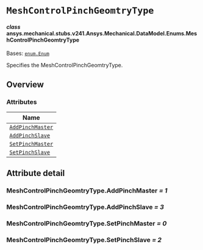 # `MeshControlPinchGeomtryType`

<a id="ansys.mechanical.stubs.v241.Ansys.Mechanical.DataModel.Enums.MeshControlPinchGeomtryType"></a>

#### *class* ansys.mechanical.stubs.v241.Ansys.Mechanical.DataModel.Enums.MeshControlPinchGeomtryType

Bases: [`enum.Enum`](https://docs.python.org/3/library/enum.html#enum.Enum)

Specifies the MeshControlPinchGeomtryType.

<!-- !! processed by numpydoc !! -->

<a id="overview"></a>

## Overview

### Attributes

| Name |
| ------------------------------------------------------------------- |
| [`AddPinchMaster`](#MeshControlPinchGeomtryType.AddPinchMaster) |
| [`AddPinchSlave`](#MeshControlPinchGeomtryType.AddPinchSlave) |
| [`SetPinchMaster`](#MeshControlPinchGeomtryType.SetPinchMaster) |
| [`SetPinchSlave`](#MeshControlPinchGeomtryType.SetPinchSlave) |

<a id="attribute-detail"></a>

## Attribute detail

<a id="MeshControlPinchGeomtryType.AddPinchMaster"></a>

### MeshControlPinchGeomtryType.AddPinchMaster *= 1*

<a id="MeshControlPinchGeomtryType.AddPinchSlave"></a>

### MeshControlPinchGeomtryType.AddPinchSlave *= 3*

<a id="MeshControlPinchGeomtryType.SetPinchMaster"></a>

### MeshControlPinchGeomtryType.SetPinchMaster *= 0*

<a id="MeshControlPinchGeomtryType.SetPinchSlave"></a>

### MeshControlPinchGeomtryType.SetPinchSlave *= 2*



